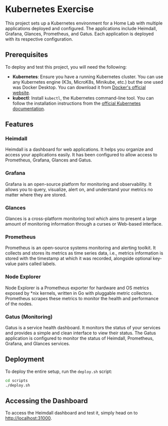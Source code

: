 # Kubernetes Exercise

This project sets up a Kubernetes environment for a Home Lab with multiple applications deployed and configured. The applications include Heimdall, Grafana, Glances, Prometheus, and Gatus. Each application is deployed with its respective configuration.

## Prerequisites

To deploy and test this project, you will need the following:

- **Kubernetes**: Ensure you have a running Kubernetes cluster. You can use any Kubernetes engine (K3s, MicroK8s, Minikube, etc.) but the one used was Docker Desktop. You can download it from [Docker's official website](https://www.docker.com/products/docker-desktop).
- **kubectl**: Install `kubectl`, the Kubernetes command-line tool. You can follow the installation instructions from the [official Kubernetes documentation](https://kubernetes.io/docs/tasks/tools/install-kubectl/).

## Features

### Heimdall

Heimdall is a dashboard for web applications. It helps you organize and access your applications easily.
It has been configured to allow access to Prometheus, Grafana, Glances and Gatus.

### Grafana

Grafana is an open-source platform for monitoring and observability. It allows you to query, visualize, alert on, and understand your metrics no matter where they are stored.

### Glances

Glances is a cross-platform monitoring tool which aims to present a large amount of monitoring information through a curses or Web-based interface.

### Prometheus

Prometheus is an open-source systems monitoring and alerting toolkit. It collects and stores its metrics as time series data, i.e., metrics information is stored with the timestamp at which it was recorded, alongside optional key-value pairs called labels.

### Node Explorer

Node Explorer is a Prometheus exporter for hardware and OS metrics exposed by *nix kernels, written in Go with pluggable metric collectors. Prometheus scrapes these metrics to monitor the health and performance of the nodes.

### Gatus (Monitoring)

Gatus is a service health dashboard. It monitors the status of your services and provides a simple and clean interface to view their status.
The Gatus application is configured to monitor the status of Heimdall, Prometheus, Grafana, and Glances services.

## Deployment

To deploy the entire setup, run the `deploy.sh` script:

```sh
cd scripts
./deploy.sh
```

## Accessing the Dashboard
To access the Heimdall dashboard and test it, simply head on to [http://localhost:31000](http://localhost:31000/).